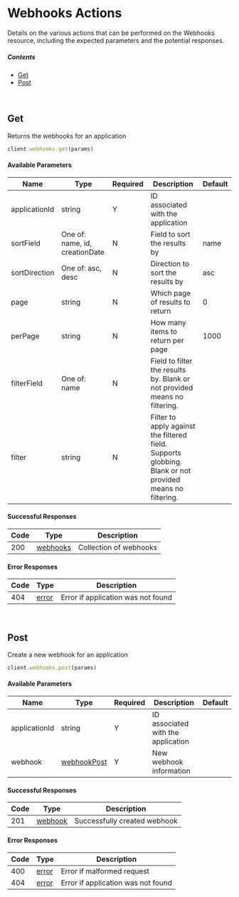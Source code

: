 # Webhooks Actions

Details on the various actions that can be performed on the
Webhooks resource, including the expected
parameters and the potential responses.

##### Contents

*   [Get](#get)
*   [Post](#post)

<br/>

## Get

Returns the webhooks for an application

```ruby
client.webhooks.get(params)
```

#### Available Parameters

| Name | Type | Required | Description | Default |
| ---- | ---- | -------- | ----------- | ------- |
| applicationId | string | Y | ID associated with the application |  |
| sortField | One of: name, id, creationDate | N | Field to sort the results by | name |
| sortDirection | One of: asc, desc | N | Direction to sort the results by | asc |
| page | string | N | Which page of results to return | 0 |
| perPage | string | N | How many items to return per page | 1000 |
| filterField | One of: name | N | Field to filter the results by. Blank or not provided means no filtering. |  |
| filter | string | N | Filter to apply against the filtered field. Supports globbing. Blank or not provided means no filtering. |  |

#### Successful Responses

| Code | Type | Description |
| ---- | ---- | ----------- |
| 200 | [webhooks](_schemas.md#webhooks) | Collection of webhooks |

#### Error Responses

| Code | Type | Description |
| ---- | ---- | ----------- |
| 404 | [error](_schemas.md#error) | Error if application was not found |

<br/>

## Post

Create a new webhook for an application

```ruby
client.webhooks.post(params)
```

#### Available Parameters

| Name | Type | Required | Description | Default |
| ---- | ---- | -------- | ----------- | ------- |
| applicationId | string | Y | ID associated with the application |  |
| webhook | [webhookPost](_schemas.md#webhookpost) | Y | New webhook information |  |

#### Successful Responses

| Code | Type | Description |
| ---- | ---- | ----------- |
| 201 | [webhook](_schemas.md#webhook) | Successfully created webhook |

#### Error Responses

| Code | Type | Description |
| ---- | ---- | ----------- |
| 400 | [error](_schemas.md#error) | Error if malformed request |
| 404 | [error](_schemas.md#error) | Error if application was not found |
